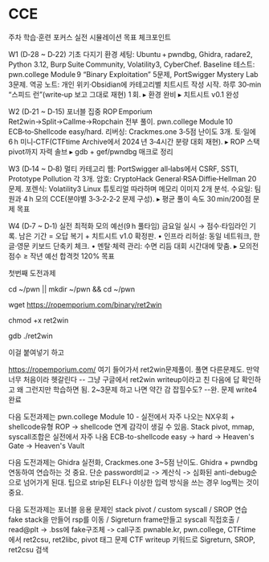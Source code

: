 # CCE


주차	    학습·훈련 포커스	          실전 시뮬레이션	            목표 체크포인트

W1 (D‑28 ~ D‑22)	기초 다지기	환경 세팅: Ubuntu + pwndbg, Ghidra, radare2, Python 3.12, Burp Suite Community, Volatility3, CyberChef. Baseline 테스트: pwn.college Module 9 “Binary Exploitation” 5문제, PortSwigger Mystery Lab 3문제. 역공 노트: 개인 위키·Obsidian에 카테고리별 치트시트 작성 시작.	하루 30‑min “스피드 런”(write‑up 보고 그대로 재현) 1 회.	▸ 환경 완비 ▸ 치트시트 v0.1 완성


W2 (D‑21 ~ D‑15)	포너블 집중	ROP Emporium Ret2win→Split→Callme→Ropchain 전부 풀이. pwn.college Module 10 ECB‑to‑Shellcode easy/hard. 리버싱: Crackmes.one 3‑5점 난이도 3개.	토·일에 6 h 미니‑CTF(CTFtime Archive에서 2024 년 3‑4시간 분량 대회 재현).	▸ ROP 스택 pivot까지 자력 솔브 ▸ gdb + gef/pwndbg 매크로 정리


W3 (D‑14 ~ D‑8)	멀티 카테고리	웹: PortSwigger all‑labs에서 CSRF, SSTI, Prototype Pollution 각 3개. 암호: CryptoHack General·RSA·Diffie‑Hellman 20문제. 포렌식: Volatility3 Linux 튜토리얼 따라하며 메모리 이미지 2개 분석. 수요일: 팀원과 4 h 모의 CCE(분야별 3‑3‑2‑2‑2 문제 구성).	▸ 평균 풀이 속도 30 min/200점 문제 목표


W4 (D‑7 ~ D‑1)	실전 최적화	모의 예선(9 h 풀타임) 금요일 실시 → 점수·타임라인 기록. 남은 기간 = 오답 복기 + 치트시트 v1.0 확정판.	• 인프라 리허설: 동일 네트워크, 한글·영문 키보드 단축키 체크. • 멘탈·체력 관리: 수면 리듬 대회 시간대에 맞춤.	▸ 모의전 점수 ≥ 작년 예선 합격컷 120% 목표



첫번째 도전과제

cd ~/pwn || mkdir ~/pwn && cd ~/pwn

wget https://ropemporium.com/binary/ret2win

chmod +x ret2win

gdb ./ret2win

이걸 붙여넣기 하고

https://ropemporium.com/ 여기 들어가서 ret2win문제풀이. 풀면 다른문제도. 만약 너무 처음이라 헷갈린다 -- 그냥 구글에서 ret2win writeup이라고 친 다음에 답 확인하고 왜 그런지만 학습하면 됨.
2~3문제 하고 나면 약간 감 잡힐수도?    --완. 문제 write4 완료

다음 도전과제는 
pwn.college Module 10 - 실전에서 자주 나오는 NX우회 + shellcode유형
ROP -> shellcode 연계 감각이 생길 수 있음. Stack pivot, mmap, syscall조합은 실전에서 자주 나옴
ECB-to-shellcode easy -> hard -> Heaven's Gate -> Heaven's Vault


다음 도전과제는 Ghidra 실전화, Crackmes.one 3~5점 난이도.
Ghidra + pwndbg 연동하여 연습하는 것 중요. 단순 password비교 -> 계산식 -> 심화된 anti-debug순으로 넘어가게 된대.
팁으로 strip된 ELF나 이상한 입력 방식을 쓰는 경우 log찍는 것이 중요.


다음 도전과제는 포너블 응용 문제인 stack pivot / custom syscall / SROP 연습
fake stack을 만들어 rsp를 이동 / Sigreturn frame만들고 syscall 직접호출 / read@plt -> .bss에 fake구조체 -> call구조
pwnable.kr, pwn.college, CTFtime에서 ret2csu, ret2libc, pivot 태그 문제
CTF writeup 키워드로 Sigreturn, SROP, ret2csu 검색
